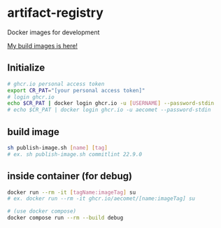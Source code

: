 # artifact-registry

Docker images for development

[My build images is here!](https://github.com/aecomet?tab=packages)

## Initialize

```sh
# ghcr.io personal access token
export CR_PAT="[your personal access token]"
# login ghcr.io
echo $CR_PAT | docker login ghcr.io -u [USERNAME] --password-stdin
# echo $CR_PAT | docker login ghcr.io -u aecomet --password-stdin
```

## build image

```sh
sh publish-image.sh [name] [tag]
# ex. sh publish-image.sh commitlint 22.9.0
```

## inside container (for debug)

```sh
docker run --rm -it [tagName:imageTag] su
# ex. docker run --rm -it ghcr.io/aecomet/[name:imageTag] su

# (use docker compose)
docker compose run --rm --build debug
```
